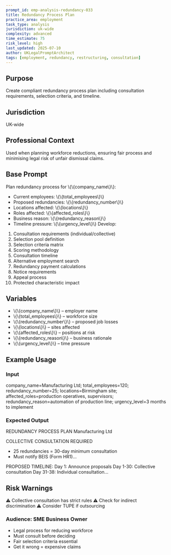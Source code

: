 ```yaml
---
prompt_id: emp-analysis-redundancy-033
title: Redundancy Process Plan
practice_area: employment
task_type: analysis
jurisdiction: uk-wide
complexity: advanced
time_estimate: 75
risk_level: high
last_updated: 2025-07-10
author: UKLegalPromptArchitect
tags: [employment, redundancy, restructuring, consultation]
---
```


## Purpose
Create compliant redundancy process plan including consultation requirements, selection criteria, and timeline.

## Jurisdiction
UK-wide

## Professional Context
Used when planning workforce reductions, ensuring fair process and minimising legal risk of unfair dismissal claims.

## Base Prompt
Plan redundancy process for \\{\\{company_name\\}\\}:
- Current employees: \\{\\{total_employees\\}\\}
- Proposed redundancies: \\{\\{redundancy_number\\}\\}
- Locations affected: \\{\\{locations\\}\\}
- Roles affected: \\{\\{affected_roles\\}\\}
- Business reason: \\{\\{redundancy_reason\\}\\}
- Timeline pressure: \\{\\{urgency_level\\}\\}
Develop:
1. Consultation requirements (individual/collective)
2. Selection pool definition
3. Selection criteria matrix
4. Scoring methodology
5. Consultation timeline
6. Alternative employment search
7. Redundancy payment calculations
8. Notice requirements
9. Appeal process
10. Protected characteristic impact

## Variables
- \\{\\{company_name\\}\\} – employer name
- \\{\\{total_employees\\}\\} – workforce size
- \\{\\{redundancy_number\\}\\} – proposed job losses
- \\{\\{locations\\}\\} – sites affected
- \\{\\{affected_roles\\}\\} – positions at risk
- \\{\\{redundancy_reason\\}\\} – business rationale
- \\{\\{urgency_level\\}\\} – time pressure

## Example Usage
### Input
company_name=Manufacturing Ltd; total_employees=120; redundancy_number=25; locations=Birmingham site; affected_roles=production operatives, supervisors; redundancy_reason=automation of production line; urgency_level=3 months to implement

### Expected Output
REDUNDANCY PROCESS PLAN
Manufacturing Ltd

COLLECTIVE CONSULTATION REQUIRED
- 25 redundancies = 30-day minimum consultation
- Must notify BEIS (Form HR1)...

PROPOSED TIMELINE:
Day 1: Announce proposals
Day 1-30: Collective consultation
Day 31-38: Individual consultation...

## Risk Warnings
⚠️ Collective consultation has strict rules
⚠️ Check for indirect discrimination
⚠️ Consider TUPE if outsourcing

### Audience: SME Business Owner
- Legal process for reducing workforce
- Must consult before deciding
- Fair selection criteria essential
- Get it wrong = expensive claims
